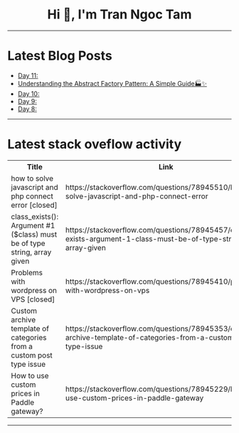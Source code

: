 <h1 align="center">Hi 👋, I'm Tran Ngoc Tam</h1>

---

# Latest Blog Posts 
<!-- BLOG-POST-LIST:START -->
- [Day 11:](https://dev.to/mc_75fd1f9597c94c8df8ec2e/day-11-4bm9)
- [Understanding the Abstract Factory Pattern: A Simple Guide🏭✨](https://dev.to/hossamgouda/understanding-the-abstract-factory-pattern-a-simple-guide-57ik)
- [Day 10:](https://dev.to/mc_75fd1f9597c94c8df8ec2e/day-10-52da)
- [Day 9:](https://dev.to/mc_75fd1f9597c94c8df8ec2e/day-9-1j2g)
- [Day 8:](https://dev.to/mc_75fd1f9597c94c8df8ec2e/day-8-2ld9)
<!-- BLOG-POST-LIST:END -->

---

# Latest stack oveflow activity
<table>
  <tr><th>Title</th><th>Link</th></tr>
  <!-- STACKOVERFLOW:START --><tr><td>how to solve javascript and php connect error [closed]</td><td>https://stackoverflow.com/questions/78945510/how-to-solve-javascript-and-php-connect-error</td></tr><tr><td>class_exists&lpar;&rpar;: Argument #1 &lpar;$class&rpar; must be of type string, array given</td><td>https://stackoverflow.com/questions/78945457/class-exists-argument-1-class-must-be-of-type-string-array-given</td></tr><tr><td>Problems with wordpress on VPS [closed]</td><td>https://stackoverflow.com/questions/78945410/problems-with-wordpress-on-vps</td></tr><tr><td>Custom archive template of categories from a custom post type issue</td><td>https://stackoverflow.com/questions/78945353/custom-archive-template-of-categories-from-a-custom-post-type-issue</td></tr><tr><td>How to use custom prices in Paddle gateway?</td><td>https://stackoverflow.com/questions/78945229/how-to-use-custom-prices-in-paddle-gateway</td></tr><!-- STACKOVERFLOW:END -->
</table>

---


